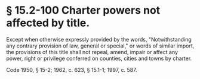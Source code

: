 # § 15.2-100 Charter powers not affected by title.

<p>Except when otherwise expressly provided by the words, "Notwithstanding any contrary provision of law, general or special," or words of similar import, the provisions of this title shall not repeal, amend, impair or affect any power, right or privilege conferred on counties, cities and towns by charter.</p><p>Code 1950, § 15-2; 1962, c. 623, § 15.1-1; 1997, c. 587.</p>
